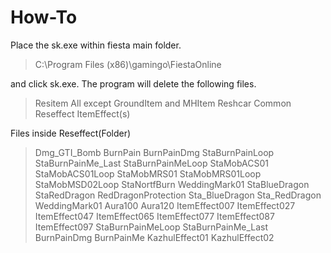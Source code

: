 # How-To
Place the sk.exe within fiesta main folder. 

> C:\Program Files (x86)\gamingo\FiestaOnline

and click sk.exe. The program will delete the following files.

> Resitem
> All except GroundItem and MHItem
> Reshcar
> Common
> Reseffect
> ItemEffect(s)

Files inside Reseffect(Folder)

> Dmg_GTI_Bomb
> BurnPain
> BurnPainDmg
> StaBurnPainLoop
> StaBurnPainMe_Last
> StaBurnPainMeLoop
> StaMobACS01
> StaMobACS01Loop
> StaMobMRS01
> StaMobMRS01Loop
> StaMobMSD02Loop
> StaNortfBurn
> WeddingMark01
> StaBlueDragon
> StaRedDragon
> RedDragonProtection
> Sta_BlueDragon
> Sta_RedDragon
> WeddingMark01
> Aura100
> Aura120
> ItemEffect007
> ItemEffect027
> ItemEffect047
> ItemEffect065
> ItemEffect077
> ItemEffect087
> ItemEffect097
> StaBurnPainMeLoop
> StaBurnPainMe_Last
> BurnPainDmg
> BurnPainMe
> KazhulEffect01
> KazhulEffect02

